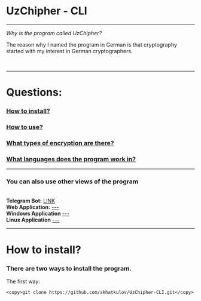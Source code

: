 <b style="text-align: center;"> <h1> UzChipher - CLI </h1> </b>
<hr>
<i> Why is the program called UzChipher? </i> <br>
<p>The reason why I named the program in German is that cryptography started with my interest in German cryptographers.</p> <br>
<hr>
<h1>Questions:</h1>
<h3><a href="https://github.com/akhatkulov/UzChipher-CLI/edit/main/README.md#install">How to install?</a></h3>
<h3><a href="">How to use?</a></h3>
<h3><a href="">What types of encryption are there?</a></h3>
<h3><a href="">What languages ​​does the program work in?</a></h3>

<hr>
<h3>You can also use other views of the program</h3> <br>
<b>Telegram Bot:</b> <a href="https://t.me/UzChipher_Bot">LINK</a> <br>
<b>Web Application:</b> <a href=""> --- </a> <br>
<b>Windows Application</b> <a href=""> --- </a> <br>
<b>Linux Application</b> <a href=""> --- </a> <br>
<hr>
<h1>How to install?</h1>
<h3>There are two ways to install the program.</h3>
The first way: <br>

```
<copy>git clone https://github.com/akhatkulov/UzChipher-CLI.git</copy>
```

